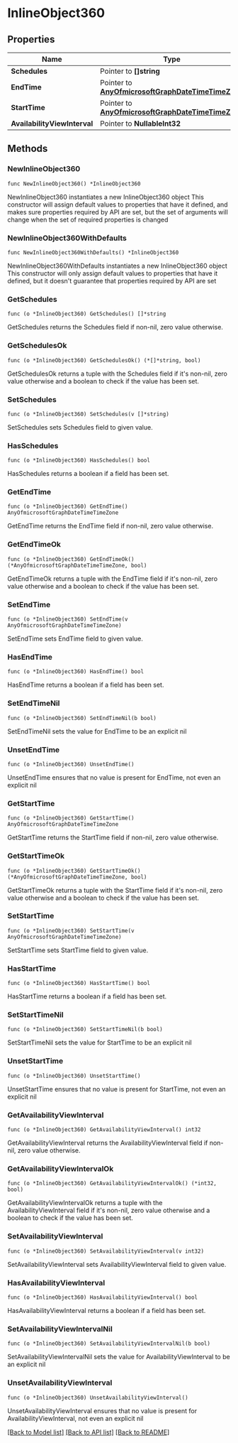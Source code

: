 # InlineObject360

## Properties

Name | Type | Description | Notes
------------ | ------------- | ------------- | -------------
**Schedules** | Pointer to **[]string** |  | [optional] 
**EndTime** | Pointer to [**AnyOfmicrosoftGraphDateTimeTimeZone**](anyOf&lt;microsoft.graph.dateTimeTimeZone&gt;.md) |  | [optional] 
**StartTime** | Pointer to [**AnyOfmicrosoftGraphDateTimeTimeZone**](anyOf&lt;microsoft.graph.dateTimeTimeZone&gt;.md) |  | [optional] 
**AvailabilityViewInterval** | Pointer to **NullableInt32** |  | [optional] 

## Methods

### NewInlineObject360

`func NewInlineObject360() *InlineObject360`

NewInlineObject360 instantiates a new InlineObject360 object
This constructor will assign default values to properties that have it defined,
and makes sure properties required by API are set, but the set of arguments
will change when the set of required properties is changed

### NewInlineObject360WithDefaults

`func NewInlineObject360WithDefaults() *InlineObject360`

NewInlineObject360WithDefaults instantiates a new InlineObject360 object
This constructor will only assign default values to properties that have it defined,
but it doesn't guarantee that properties required by API are set

### GetSchedules

`func (o *InlineObject360) GetSchedules() []*string`

GetSchedules returns the Schedules field if non-nil, zero value otherwise.

### GetSchedulesOk

`func (o *InlineObject360) GetSchedulesOk() (*[]*string, bool)`

GetSchedulesOk returns a tuple with the Schedules field if it's non-nil, zero value otherwise
and a boolean to check if the value has been set.

### SetSchedules

`func (o *InlineObject360) SetSchedules(v []*string)`

SetSchedules sets Schedules field to given value.

### HasSchedules

`func (o *InlineObject360) HasSchedules() bool`

HasSchedules returns a boolean if a field has been set.

### GetEndTime

`func (o *InlineObject360) GetEndTime() AnyOfmicrosoftGraphDateTimeTimeZone`

GetEndTime returns the EndTime field if non-nil, zero value otherwise.

### GetEndTimeOk

`func (o *InlineObject360) GetEndTimeOk() (*AnyOfmicrosoftGraphDateTimeTimeZone, bool)`

GetEndTimeOk returns a tuple with the EndTime field if it's non-nil, zero value otherwise
and a boolean to check if the value has been set.

### SetEndTime

`func (o *InlineObject360) SetEndTime(v AnyOfmicrosoftGraphDateTimeTimeZone)`

SetEndTime sets EndTime field to given value.

### HasEndTime

`func (o *InlineObject360) HasEndTime() bool`

HasEndTime returns a boolean if a field has been set.

### SetEndTimeNil

`func (o *InlineObject360) SetEndTimeNil(b bool)`

 SetEndTimeNil sets the value for EndTime to be an explicit nil

### UnsetEndTime
`func (o *InlineObject360) UnsetEndTime()`

UnsetEndTime ensures that no value is present for EndTime, not even an explicit nil
### GetStartTime

`func (o *InlineObject360) GetStartTime() AnyOfmicrosoftGraphDateTimeTimeZone`

GetStartTime returns the StartTime field if non-nil, zero value otherwise.

### GetStartTimeOk

`func (o *InlineObject360) GetStartTimeOk() (*AnyOfmicrosoftGraphDateTimeTimeZone, bool)`

GetStartTimeOk returns a tuple with the StartTime field if it's non-nil, zero value otherwise
and a boolean to check if the value has been set.

### SetStartTime

`func (o *InlineObject360) SetStartTime(v AnyOfmicrosoftGraphDateTimeTimeZone)`

SetStartTime sets StartTime field to given value.

### HasStartTime

`func (o *InlineObject360) HasStartTime() bool`

HasStartTime returns a boolean if a field has been set.

### SetStartTimeNil

`func (o *InlineObject360) SetStartTimeNil(b bool)`

 SetStartTimeNil sets the value for StartTime to be an explicit nil

### UnsetStartTime
`func (o *InlineObject360) UnsetStartTime()`

UnsetStartTime ensures that no value is present for StartTime, not even an explicit nil
### GetAvailabilityViewInterval

`func (o *InlineObject360) GetAvailabilityViewInterval() int32`

GetAvailabilityViewInterval returns the AvailabilityViewInterval field if non-nil, zero value otherwise.

### GetAvailabilityViewIntervalOk

`func (o *InlineObject360) GetAvailabilityViewIntervalOk() (*int32, bool)`

GetAvailabilityViewIntervalOk returns a tuple with the AvailabilityViewInterval field if it's non-nil, zero value otherwise
and a boolean to check if the value has been set.

### SetAvailabilityViewInterval

`func (o *InlineObject360) SetAvailabilityViewInterval(v int32)`

SetAvailabilityViewInterval sets AvailabilityViewInterval field to given value.

### HasAvailabilityViewInterval

`func (o *InlineObject360) HasAvailabilityViewInterval() bool`

HasAvailabilityViewInterval returns a boolean if a field has been set.

### SetAvailabilityViewIntervalNil

`func (o *InlineObject360) SetAvailabilityViewIntervalNil(b bool)`

 SetAvailabilityViewIntervalNil sets the value for AvailabilityViewInterval to be an explicit nil

### UnsetAvailabilityViewInterval
`func (o *InlineObject360) UnsetAvailabilityViewInterval()`

UnsetAvailabilityViewInterval ensures that no value is present for AvailabilityViewInterval, not even an explicit nil

[[Back to Model list]](../README.md#documentation-for-models) [[Back to API list]](../README.md#documentation-for-api-endpoints) [[Back to README]](../README.md)


